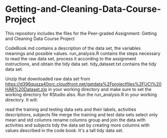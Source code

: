 # Getting-and-Cleaning-Data-Course-Project
This repository includes the files for the Peer-graded Assignment: Getting and Cleaning Data Course Project

CodeBook.md contains a description of the data set, the variables meanings and possible values. run_analysis.R contains the steps necessary to read the raw data set, process it according to the assignment instructions, and obtain the tidy data set. tidy_dataset.txt contains the tidy data set.

Unzip that downloaded raw data set from https://d396qusza40orc.cloudfront.net/getdata%2Fprojectfiles%2FUCI%20HAR%20Dataset.zip in your working directory and make sure to set the working directory for RStudio also. Run the run_analysis.R in your working directory. It will:

read the training and testing data sets and their labels, activities descriptions, subjects file
merge the training and test data sets
select only mean and std columns
rename columns
group and join the data with activities and subjects
tidy the data set by creating more columns with values described in the code book. It's a tall tidy data set.
